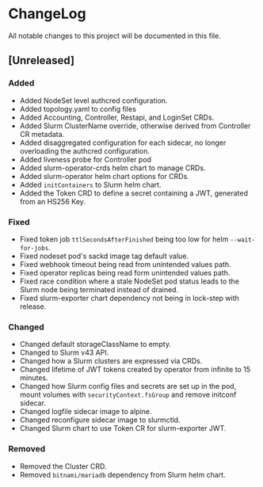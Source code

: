 # ChangeLog

All notable changes to this project will be documented in this file.

## [Unreleased]

### Added

- Added NodeSet level authcred configuration.
- Added topology.yaml to config files
- Added Accounting, Controller, Restapi, and LoginSet CRDs.
- Added Slurm ClusterName override, otherwise derived from Controller CR
  metadata.
- Added disaggregated configuration for each sidecar, no longer overloading the
  authcred configuration.
- Added liveness probe for Controller pod
- Added slurm-operator-crds helm chart to manage CRDs.
- Added slurm-operator helm chart options for CRDs.
- Added `initContainers` to Slurm helm chart.
- Added the Token CRD to define a secret containing a JWT, generated from an
  HS256 Key.

### Fixed

- Fixed token job `ttlSecondsAfterFinished` being too low for helm
  `--wait-for-jobs`.
- Fixed nodeset pod's sackd image tag default value.
- Fixed webhook timeout being read from unintended values path.
- Fixed operator replicas being read form unintended values path.
- Fixed race condition where a stale NodeSet pod status leads to the Slurm node
  being terminated instead of drained.
- Fixed slurm-exporter chart dependency not being in lock-step with release.

### Changed

- Changed default storageClassName to empty.
- Changed to Slurm v43 API.
- Changed how a Slurm clusters are expressed via CRDs.
- Changed lifetime of JWT tokens created by operator from infinite to 15
  minutes.
- Changed how Slurm config files and secrets are set up in the pod, mount
  volumes with `securityContext.fsGroup` and remove initconf sidecar.
- Changed logfile sidecar image to alpine.
- Changed reconfigure sidecar image to slurmctld.
- Changed Slurm chart to use Token CR for slurm-exporter JWT.

### Removed

- Removed the Cluster CRD.
- Removed `bitnami/mariadb` dependency from Slurm helm chart.
